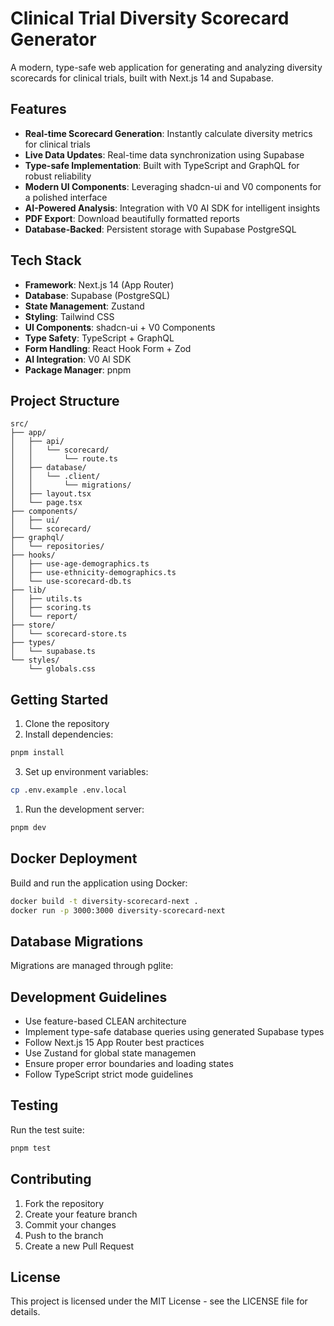 # Clinical Trial Diversity Scorecard Generator

A modern, type-safe web application for generating and analyzing diversity scorecards for clinical trials, built with Next.js 14 and Supabase.

## Features

- **Real-time Scorecard Generation**: Instantly calculate diversity metrics for clinical trials
- **Live Data Updates**: Real-time data synchronization using Supabase
- **Type-safe Implementation**: Built with TypeScript and GraphQL for robust reliability
- **Modern UI Components**: Leveraging shadcn-ui and V0 components for a polished interface
- **AI-Powered Analysis**: Integration with V0 AI SDK for intelligent insights
- **PDF Export**: Download beautifully formatted reports
- **Database-Backed**: Persistent storage with Supabase PostgreSQL

## Tech Stack

- **Framework**: Next.js 14 (App Router)
- **Database**: Supabase (PostgreSQL)
- **State Management**: Zustand
- **Styling**: Tailwind CSS
- **UI Components**: shadcn-ui + V0 Components
- **Type Safety**: TypeScript + GraphQL
- **Form Handling**: React Hook Form + Zod
- **AI Integration**: V0 AI SDK
- **Package Manager**: pnpm

## Project Structure

```
src/
├── app/
│   ├── api/
│   │   └── scorecard/
│   │       └── route.ts
│   ├── database/
│   │   └── .client/
│   │       └── migrations/
│   ├── layout.tsx
│   └── page.tsx
├── components/
│   ├── ui/
│   └── scorecard/
├── graphql/
│   └── repositories/
├── hooks/
│   ├── use-age-demographics.ts
│   ├── use-ethnicity-demographics.ts
│   └── use-scorecard-db.ts
├── lib/
│   ├── utils.ts
│   ├── scoring.ts
│   └── report/
├── store/
│   └── scorecard-store.ts
├── types/
│   └── supabase.ts
└── styles/
    └── globals.css
```

## Getting Started

1. Clone the repository
2. Install dependencies:
```bash
pnpm install
```

3. Set up environment variables:
```bash
cp .env.example .env.local
```

1. Run the development server:
```bash
pnpm dev
```

## Docker Deployment

Build and run the application using Docker:

```bash
docker build -t diversity-scorecard-next .
docker run -p 3000:3000 diversity-scorecard-next
```

## Database Migrations

Migrations are managed through pglite:



## Development Guidelines

- Use feature-based CLEAN architecture
- Implement type-safe database queries using generated Supabase types
- Follow Next.js 15 App Router best practices
- Use Zustand for global state managemen
- Ensure proper error boundaries and loading states
- Follow TypeScript strict mode guidelines


## Testing

Run the test suite:

```bash
pnpm test
```

## Contributing

1. Fork the repository
2. Create your feature branch
3. Commit your changes
4. Push to the branch
5. Create a new Pull Request

## License

This project is licensed under the MIT License - see the LICENSE file for details.
